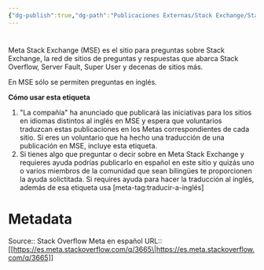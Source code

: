 ```yaml
---
{"dg-publish":true,"dg-path":"Publicaciones Externas/Stack Exchange/Stack Overflow en español/Stack Overflow en español Meta/es.meta.stackoverflow.com-3665.md","permalink":"/publicaciones-externas/stack-exchange/stack-overflow-en-espanol/stack-overflow-en-espanol-meta/es-meta-stackoverflow-com-3665/","hide":true,"noteIcon":"default","created":"2024-04-03T12:49:10.764-06:00","updated":"2024-04-05T16:44:03.727-06:00"}
---
```


# 

Meta Stack Exchange (MSE) es el sitio para preguntas sobre Stack Exchange, la red de sitios de preguntas y respuestas que abarca Stack Overflow, Server Fault, Super User y decenas de sitios más.

En MSE sólo se permiten preguntas en inglés.

**Cómo usar esta etiqueta**  

1. "La compañía" ha anunciado que publicará las iniciativas para los sitios en idiomas distintos al inglés en MSE y espera que voluntarios traduzcan estas publicaciones en los Metas correspondientes de cada sitio. Si eres un voluntario que ha hecho una traducción de una publicación en MSE, incluye esta etiqueta.
2.  Si tienes algo que preguntar o decir sobre en Meta Stack Exchange y requieres ayuda podrías publicarlo en español en este sitio y quizás uno o varios miembros de la comunidad que sean bilingües te proporcionen la ayuda solictitada. Si requires ayuda para hacer la traducción al inglés, además de esa etiqueta usa [meta-tag:traducir-a-inglés]

# Metadata
Source:: Stack Overflow Meta en español
URL:: [[https://es.meta.stackoverflow.com/q/3665\|https://es.meta.stackoverflow.com/q/3665]]

